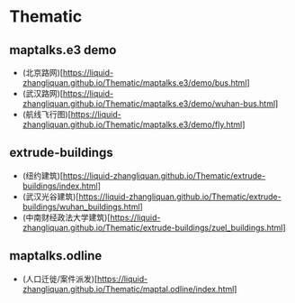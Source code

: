 # Thematic

## maptalks.e3 demo

* (北京路网)[https://liquid-zhangliquan.github.io/Thematic/maptalks.e3/demo/bus.html]
* (武汉路网)[https://liquid-zhangliquan.github.io/Thematic/maptalks.e3/demo/wuhan-bus.html]
* (航线飞行图)[https://liquid-zhangliquan.github.io/Thematic/maptalks.e3/demo/fly.html]

## extrude-buildings

* (纽约建筑)[https://liquid-zhangliquan.github.io/Thematic/extrude-buildings/index.html]
* (武汉光谷建筑)[https://liquid-zhangliquan.github.io/Thematic/extrude-buildings/wuhan_buildings.html]
* (中南财经政法大学建筑)[https://liquid-zhangliquan.github.io/Thematic/extrude-buildings/zuel_buildings.html]

## maptalks.odline

* (人口迁徙/案件派发)[https://liquid-zhangliquan.github.io/Thematic/maptal.odline/index.html]


